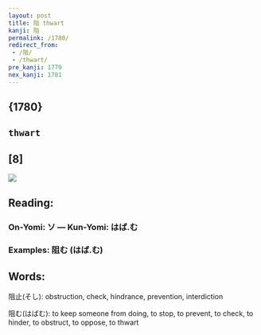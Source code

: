 ```yaml
---
layout: post
title: 阻 thwart
kanji: 阻
permalink: /1780/
redirect_from:
 - /阻/
 - /thwart/
pre_kanji: 1779
nex_kanji: 1781
---
```


## {1780}

## `thwart`

## [8]

<div class="stroke"><img src="E998BB.png" /></div>

## Reading:

### On-Yomi: ソ &mdash; Kun-Yomi: はば.む

### Examples: 阻む (はば.む)

## Words:

阻止(そし): obstruction, check, hindrance, prevention, interdiction

阻む(はばむ): to keep someone from doing, to stop, to prevent, to check, to hinder, to obstruct, to oppose, to thwart
